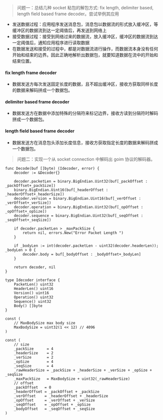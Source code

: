 > 问题一：总结几种 socket 粘包的解包方式: fix length, delimiter based, length field based frame decoder。尝试举例其应用

- 发送数据过程：应用程序发送消息包，消息包以数据流的形式放入缓冲区，等缓冲区的数据流到达一定阈值后，再发送到网络上
- 接受数据过程：接受到网络过来的数据流，放入缓冲区，缓冲区的数据流到达一定阈值后，通知应用程序进行读取数据
- 在数据发送和接受的过程中，都是对数据流进行操作，而数据流本身没有任何开始和结束的边界。因此正确地解析出数据包，就要知道数据在流中的开始和结束位置。

#### fix length frame decoder
- 数据发送方每次发送固定长度的数据，且不超出缓冲区，接收方获取同样长度的数据来解码拼成一个数据包。

#### delimiter based frame decoder
- 数据发送方在数据中添加特殊的分隔符来标记边界，接收方读到分隔符时解码拼成一个数据包。

#### length field based frame decoder
- 数据发送方在消息包头添加长度信息，接收方获取指定长度的数据来解码拼成一个数据包。

> 问题二：实现一个从 socket connection 中解码出 goim 协议的解码器。

```
func Decode(buf []byte) (Idecoder, error) {
	decoder := &Decoder{}

	decoder.packetLen = binary.BigEndian.Uint32(buf[_packOffset : _packOffset+_packSize])
	binary.BigEndian.Uint16(buf[_headerOffset : _headerOffset+_headerSize])
	decoder.version = binary.BigEndian.Uint16(buf[_verOffset : _verOffset+_verSize])
	decoder.operation = binary.BigEndian.Uint32(buf[_opOffset : _opOffset+_opSize])
	decoder.sequence = binary.BigEndian.Uint32(buf[_seqOffset : _seqOffset+_seqSize])

	if decoder.packetLen > _maxPackSize {
		return nil, errors.New("Error Packet Length ")
	}

	if _bodyLen := int(decoder.packetLen - uint32(decoder.headerLen)); _bodyLen > 0 {
		decoder.body = buf[_bodyOffset : _bodyOffset+_bodyLen]
	}

	return decoder, nil
}
```

```
type Idecoder interface {
	PacketLen() uint32
	HeaderLen() uint16
	Version() uint16
	Operation() uint32
	Sequence() uint32
	Body() []byte
}
```

```
const (
	// MaxBodySize max body size
	MaxBodySize = uint32(1 << 12) // 4096
)
````

```
const (
	// size
	_packSize      = 4
	_headerSize    = 2
	_verSize       = 2
	_opSize        = 4
	_seqSize       = 4
	_rawHeaderSize = _packSize + _headerSize + _verSize + _opSize + _seqSize
	_maxPackSize   = MaxBodySize + uint32(_rawHeaderSize)
	// offset
	_packOffset   = 0
	_headerOffset = _packOffset + _packSize
	_verOffset    = _headerOffset + _headerSize
	_opOffset     = _verOffset + _verSize
	_seqOffset    = _opOffset + _opSize
	_bodyOffset   = _seqOffset + _seqSize
)
```